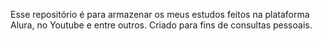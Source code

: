 Esse repositório é para armazenar os meus estudos feitos na plataforma Alura, no Youtube e entre outros.
Criado para fins de consultas pessoais.